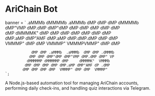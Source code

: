 # AriChain Bot

banner = `
   .aMMMb  dMMMMb  .aMMMb  dMP dMP dMP dMMMMb          
  dMP"VMP dMP.dMP dMP"dMP dMP dMP dMP dMP dMP          
 dMP     dMMMMK" dMP dMP dMP dMP dMP dMP dMP           
dMP.aMP dMP"AMF dMP.aMP dMP.dMP.dMP dMP dMP            
VMMMP" dMP dMP  VMMMP"  VMMMPVMMP" dMP dMP             
                                                       
                dMP dMP .aMMMb  .aMMMb  dMP dMP .dMMMb 
               dMP dMP dMP"dMP dMP"VMP dMP.dMP dMP" VP 
              dMMMMMP dMMMMMP dMP     dMMMMK"  VMMMb   
             dMP dMP dMP dMP dMP.aMP dMP"AMF dP .dMP   
            dMP dMP dMP dMP  VMMMP" dMP dMP  VMMMP"
    `;

A Node.js-based automation tool for managing AriChain accounts, performing daily check-ins, and handling quiz interactions via Telegram.
